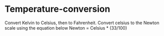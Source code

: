 # Temperature-conversion
Convert Kelvin to Celsius, then to Fahrenheit.
Convert celsius to the Newton scale using the equation below
Newton = Celsius * (33/100)

